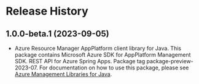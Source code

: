 # Release History

## 1.0.0-beta.1 (2023-09-05)

- Azure Resource Manager AppPlatform client library for Java. This package contains Microsoft Azure SDK for AppPlatform Management SDK. REST API for Azure Spring Apps. Package tag package-preview-2023-07. For documentation on how to use this package, please see [Azure Management Libraries for Java](https://aka.ms/azsdk/java/mgmt).
